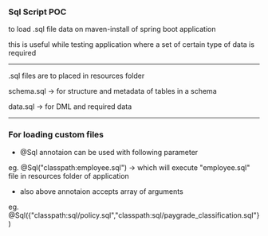 ### Sql Script POC

to load .sql file data on maven-install of spring boot application

this is useful while testing application where a set of certain type of data is required

-------------------------------------------------------------------------------------

.sql files are to placed in resources folder 

schema.sql -> for structure and metadata of tables in a schema 

data.sql -> for DML and required data

----------------------------------------------------------------------------------

### For loading custom files 


- @Sql annotaion can be used with following parameter

 eg. @Sql("classpath:employee.sql")
-> which will execute "employee.sql" file in resources folder of application

- also above annotaion accepts array of arguments

eg. @Sql({"classpath:sql/policy.sql","classpath:sql/paygrade_classification.sql"}) 

